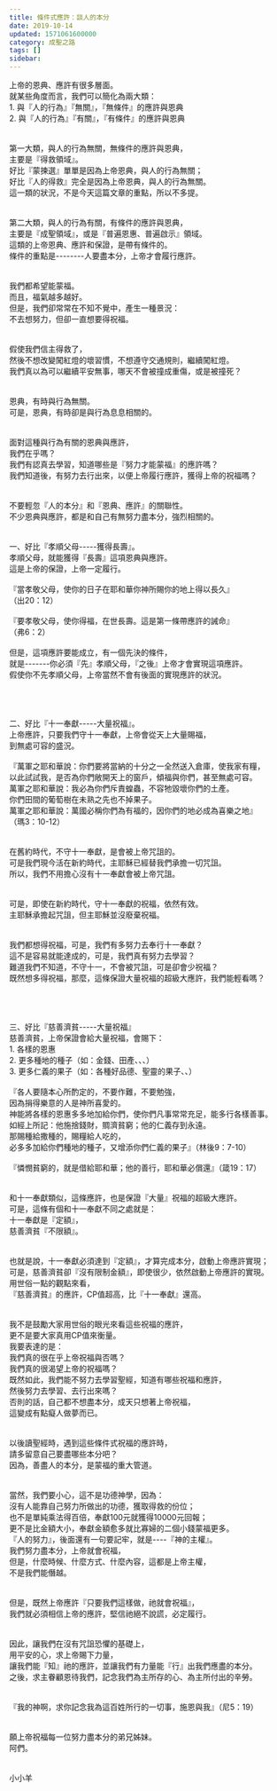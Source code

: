 ```yaml
---
title: 條件式應許：談人的本分
date: 2019-10-14
updated: 1571061600000
category: 成聖之路
tags: []
sidebar: 
---
```


<div>上帝的恩典、應許有很多層面。</div>
<div>就某些角度而言，我們可以簡化為兩大類：</div>
<div>1.<span style="white-space:pre"> </span>與『人的行為』『無關』，『無條件』的應許與恩典</div>
<div>2.<span style="white-space:pre"> </span>與『人的行為』『有關』，『有條件』的應許與恩典</div>
<div> </div>
<div> </div>
<div>第一大類，與人的行為無關，無條件的應許與恩典，</div>
<div>主要是『得救領域』。</div>
<div>好比『蒙揀選』單單是因為上帝恩典，與人的行為無關；</div>
<div>好比『人的得救』完全是因為上帝恩典，與人的行為無關。</div>
<div>這一類的狀況，不是今天這篇文章的重點，所以不多提。</div>
<div> </div>
<div> </div>
<div>第二大類，與人的行為有關，有條件的應許與恩典，</div>
<div>主要是『成聖領域』，或是『普遍恩惠、普遍啟示』領域。</div>
<div>這類的上帝恩典、應許和保證，是帶有條件的。</div>
<div>條件的重點是--------人要盡本分，上帝才會履行應許。</div>
<div> </div>
<div> </div>
<div>我們都希望能蒙福。</div>
<div>而且，福氣越多越好。</div>
<div>但是，我們卻常常在不知不覺中，產生一種景況：</div>
<div>不去想努力，但卻一直想要得祝福。</div>
<div> </div>
<div> </div>
<div>假使我們信主得救了，</div>
<div>然後不想改變闖紅燈的壞習慣，不想遵守交通規則，繼續闖紅燈。</div>
<div>我們真以為可以繼續平安無事，哪天不會被撞成重傷，或是被撞死？</div>
<div> </div>
<div> </div>
<div>恩典，有時與行為無關。</div>
<div>可是，恩典，有時卻是與行為息息相關的。</div>
<div> </div>
<div> </div>
<div>面對這種與行為有關的恩典與應許，</div>
<div>我們在乎嗎？</div>
<div>我們有認真去學習，知道哪些是『努力才能蒙福』的應許嗎？</div>
<div>我們知道後，有努力去行出來，以便上帝履行應許，獲得上帝的祝福嗎？</div>
<div> </div>
<div> </div>
<div>不要輕忽『人的本分』和『恩典、應許』的關聯性。</div>
<div>不少恩典與應許，都是和自己有無努力盡本分，強烈相關的。</div>
<div> </div>
<div> </div>
<div>一、好比『孝順父母-----獲得長壽』。</div>
<div>孝順父母，就能獲得『長壽』這項恩典與應許。</div>
<div>這是上帝的保證，上帝一定履行。</div>
<div> </div>
<div>『當孝敬父母，使你的日子在耶和華你神所賜你的地上得以長久』</div>
<div>（出20：12）</div>
<div> </div>
<div>『要孝敬父母，使你得福，在世長壽。這是第一條帶應許的誡命』</div>
<div>（弗6：2）</div>
<div> </div>
<div>但是，這項應許要能成立，有一個先決的條件，</div>
<div>就是-------你必須『先』孝順父母，『之後』上帝才會實現這項應許。</div>
<div>假使你不先孝順父母，上帝當然不會有後面的實現應許的狀況。</div>
<div> </div>
<div> </div>
<div> </div>
<div> </div>
<div>二、好比『十一奉獻-----大量祝福』。</div>
<div>上帝應許，只要我們守十一奉獻，上帝會從天上大量賜福，</div>
<div>到無處可容的盛況。</div>
<div> </div>
<div>『萬軍之耶和華說：你們要將當納的十分之一全然送入倉庫，使我家有糧，</div>
<div>以此試試我，是否為你們敞開天上的窗戶，傾福與你們，甚至無處可容。</div>
<div>萬軍之耶和華說：我必為你們斥責蝗蟲，不容牠毀壞你們的土產。</div>
<div>你們田間的葡萄樹在未熟之先也不掉果子。</div>
<div>萬軍之耶和華說：萬國必稱你們為有福的，因你們的地必成為喜樂之地』</div>
<div>（瑪3：10-12）</div>
<div> </div>
<div> </div>
<div>在舊約時代，不守十一奉獻，是會被上帝咒詛的。</div>
<div>可是我們現今活在新約時代，主耶穌已經替我們承擔一切咒詛。</div>
<div>所以，我們不用擔心沒有十一奉獻會被上帝咒詛。</div>
<div> </div>
<div> </div>
<div>可是，即使在新約時代，守十一奉獻的祝福，依然有效。</div>
<div>主耶穌承擔起咒詛，但主耶穌並沒廢棄祝福。</div>
<div> </div>
<div> </div>
<div>我們都想得祝福，可是，我們有多努力去奉行十一奉獻？</div>
<div>這不是容易就能達成的，可是，我們真有努力去學習？</div>
<div>難道我們不知道，不守十一，不會被咒詛，可是卻會少祝福？</div>
<div>既然想多得祝福，那麼，這條保證大量祝福的超級大應許，我們能輕看嗎？</div>
<div> </div>
<div> </div>
<div> </div>
<div> </div>
<div>三、好比『慈善濟貧-----大量祝福』</div>
<div>慈善濟貧，上帝保證會給大量祝福，會賜下：</div>
<div>1.<span style="white-space:pre"> </span>各樣的恩惠</div>
<div>2.<span style="white-space:pre"> </span>更多種地的種子（如：金錢、田產、、、）</div>
<div>3.<span style="white-space:pre"> </span>更多仁義的果子（如：各種好品德、聖靈的果子、、）</div>
<div> </div>
<div>『各人要隨本心所酌定的，不要作難，不要勉強，</div>
<div>因為捐得樂意的人是神所喜愛的。</div>
<div>神能將各樣的恩惠多多地加給你們，使你們凡事常常充足，能多行各樣善事。</div>
<div>如經上所記：他施捨錢財，賙濟貧窮；他的仁義存到永遠。</div>
<div>那賜種給撒種的，賜糧給人吃的，</div>
<div>必多多加給你們種地的種子，又增添你們仁義的果子』（林後9：7-10）</div>
<div> </div>
<div>『憐憫貧窮的，就是借給耶和華；他的善行，耶和華必償還』（箴19：17）</div>
<div> </div>
<div> </div>
<div>和十一奉獻類似，這條應許，也是保證『大量』祝福的超級大應許。</div>
<div>可是，這條有個和十一奉獻不同之處就是：</div>
<div>十一奉獻是『定額』，</div>
<div>慈善濟貧『不限額』。</div>
<div> </div>
<div> </div>
<div>也就是說，十一奉獻必須達到『定額』，才算完成本分，啟動上帝應許實現；</div>
<div>可是，慈善濟貧卻『沒有限制金額』，即使很少，依然啟動上帝應許的實現。</div>
<div>用世俗一點的觀點來看，</div>
<div>『慈善濟貧』的應許，CP值超高，比『十一奉獻』還高。</div>
<div> </div>
<div> </div>
<div>我不是鼓勵大家用世俗的眼光來看這些祝福的應許，</div>
<div>更不是要大家真用CP值來衡量。</div>
<div>我要表達的是：</div>
<div>我們真的很在乎上帝祝福與否嗎？</div>
<div>我們真的很渴望上帝的祝福嗎？</div>
<div>既然如此，我們能不努力去學習聖經，知道有哪些祝福和應許，</div>
<div>然後努力去學習、去行出來嗎？</div>
<div>否則的話，自己都不想盡本分，成天只想著上帝祝福，</div>
<div>這變成有點癡人做夢而已。</div>
<div> </div>
<div> </div>
<div>以後讀聖經時，遇到這些條件式祝福的應許時，</div>
<div>請多留意自己要盡哪些本分吧？</div>
<div>因為，善盡人的本分，是蒙福的重大管道。</div>
<div> </div>
<div> </div>
<div>當然，我們要小心，這不是功德神學，因為：</div>
<div>沒有人能靠自己努力所做出的功德，獲取得救的份位；</div>
<div>也不是單純乘法得百倍，奉獻100元就獲得10000元回報；</div>
<div>更不是比金額大小，奉獻金額愈多就比寡婦的二個小錢蒙福更多。</div>
<div>『人的努力』，後面還有一句要記牢，就是----『神的主權』。</div>
<div>我們努力盡本分，上帝就會祝福，</div>
<div>但是，什麼時候、什麼方式、什麼內容，這都是上帝主權，</div>
<div>不是我們能僭越。</div>
<div> </div>
<div> </div>
<div>但是，既然上帝應許『只要我們這樣做，祂就會祝福』，</div>
<div>我們就必須相信上帝的應許，堅信祂絕不說謊，必定履行。</div>
<div> </div>
<div> </div>
<div>因此，讓我們在沒有咒詛恐懼的基礎上，</div>
<div>用平安的心，求上帝賜下力量，</div>
<div>讓我們能『知』祂的應許，並讓我們有力量能『行』出我們應盡的本分。</div>
<div>之後，求主眷顧恩待我們，記念我們為主所存的心、為主所付出的辛勞。</div>
<div> </div>
<div> </div>
<div>『我的神啊，求你記念我為這百姓所行的一切事，施恩與我』（尼5：19）</div>
<div> </div>
<div> </div>
<div>願上帝祝福每一位努力盡本分的弟兄姊妹。</div>
<div>阿們。</div>
<div> </div>
<div> </div>
<div>小小羊</div>

